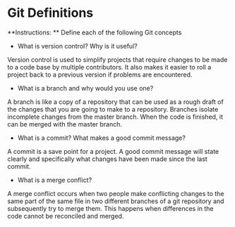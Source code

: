 # Git Definitions

**Instructions: ** Define each of the following Git concepts

* What is version control?  Why is it useful?

Version control is used to simplify projects that require changes to be made to a code base by multiple contributors. It also makes it easier to roll a project back to a previous version if problems are encountered.

* What is a branch and why would you use one?

A branch is like a copy of a repository that can be used as a rough draft of the changes that you are going to make to a repository. Branches isolate incomplete changes from the master branch. When the code is finished, it can be merged with the master branch.

* What is a commit? What makes a good commit message?

A commit is a save point for a project. A good commit message will state clearly and specifically what changes have been made since the last commit.

* What is a merge conflict?

A merge conflict occurs when two people make conflicting changes to the same part of the same file in two different branches of a git repository and subsequently try to merge them. This happens when differences in the code cannot be reconciled and merged.